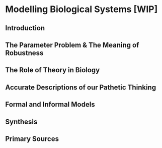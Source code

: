 # Modelling Biological Systems [WIP]

## Introduction

## The Parameter Problem & The Meaning of Robustness

## The Role of Theory in Biology

## Accurate Descriptions of our Pathetic Thinking

## Formal and Informal Models

## Synthesis

## Primary Sources
